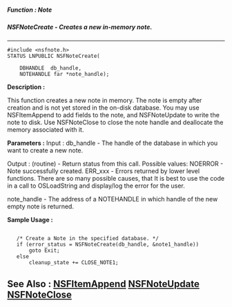 ##### Function : Note
##### NSFNoteCreate - Creates a new in-memory note.
---
```
#include <nsfnote.h>
STATUS LNPUBLIC NSFNoteCreate(

	DBHANDLE  db_handle,
	NOTEHANDLE far *note_handle);
```
**Description :**

This function creates a new note in memory. The note is empty after creation 
and is not yet stored in the on-disk database. You may use NSFItemAppend to add 
fields to the note, and NSFNoteUpdate to write the note to disk.  Use 
NSFNoteClose to close the note handle and deallocate the memory associated with 
it.


**Parameters :**
Input :
db_handle  -  The handle of the database in which you want to create a new note.

Output :
(routine)  -  Return status from this call. Possible values:
NOERROR - Note successfully created.
ERR_xxx - Errors returned by lower level functions.  There are so many possible causes, that It is best to use the code in a call to OSLoadString and display/log the error for the user.


note_handle  -  The address of a NOTEHANDLE in which handle of the new empty note is returned.


**Sample Usage :**
```

   /* Create a Note in the specified database. */
   if (error_status = NSFNoteCreate(db_handle, &note1_handle))
       goto Exit;
   else
       cleanup_state += CLOSE_NOTE1;

```
**See Also :**
[NSFItemAppend](/domino-c-api-docs/reference/Func/NSFItemAppend)
[NSFNoteUpdate](/domino-c-api-docs/reference/Func/NSFNoteUpdate)
[NSFNoteClose](/domino-c-api-docs/reference/Func/NSFNoteClose)
---
